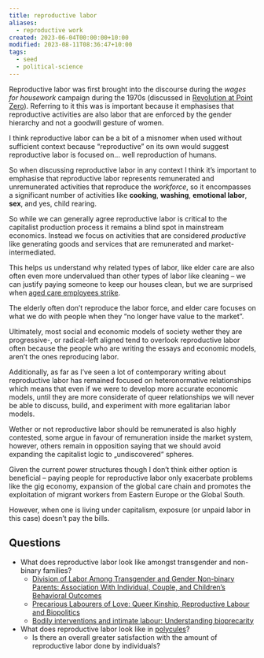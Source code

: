 ```yaml
---
title: reproductive labor
aliases:
  - reproductive work
created: 2023-06-04T00:00:00+10:00
modified: 2023-08-11T08:36:47+10:00
tags:
  - seed
  - political-science
---
```


Reproductive labor was first brought into the discourse during the *wages for housework* campaign during the 1970s (discussed in [Revolution at Point Zero](books/revolution-at-point-zero.md)). Referring to it this was is important because it emphasises that reproductive activities are also labor that are enforced by the gender hierarchy and not a goodwill gesture of women.

I think reproductive labor can be a bit of a misnomer when used without sufficient context because “reproductive” on its own would suggest reproductive labor is focused on… well reproduction of humans.

So when discussing reproductive labor in any context I think it’s important to emphasise that reproductive labor represents remunerated and unremunerated activities that reproduce the *workforce*, so it encompasses a significant number of activities like **cooking**, **washing**, **emotional labor**, **sex**, and yes, child rearing.

So while we can generally agree reproductive labor is critical to the capitalist production process it remains a blind spot in mainstream economics. Instead we focus on activities that are considered *productive* like generating goods and services that are remunerated and market-intermediated.

This helps us understand why related types of labor, like elder care are also often even more undervalued than other types of labor like cleaning – we can justify paying someone to keep our houses clean, but we are surprised when [aged care employees strike](https://www.sbs.com.au/news/article/interim-pay-rise-for-some-aged-care-workers-in-australia-welcomed-but-unions-urge-more-action/hhv5vmeva). 

The elderly often don’t reproduce the labor force, and elder care focuses on what we do with people when they “no longer have value to the market”.

Ultimately, most social and economic models of society wether they are progressive-, or radical-left aligned tend to overlook reproductive labor often because the people who are writing the essays and economic models, aren’t the ones reproducing labor.

Additionally, as far as I’ve seen a lot of contemporary writing about reproductive labor has remained focused on heteronormative relationships which means that even if we were to develop more accurate economic models, until they are more considerate of queer relationships we will never be able to discuss, build, and experiment with more egalitarian labor models.

Wether or not reproductive labor should be remunerated is also highly contested, some argue in favour of remuneration inside the market system, however, others remain in opposition saying that we should avoid expanding the capitalist logic to „undiscovered“ spheres.

Given the current power structures though I don’t think either option is beneficial – paying people for reproductive labor only exacerbate problems like the gig economy, expansion of the global care chain and promotes the exploitation of migrant workers from Eastern Europe or the Global South.

However, when one is living under capitalism, exposure (or unpaid labor in this case) doesn’t pay the bills.

## Questions

- What does reproductive labor look like amongst transgender and non-binary families?
	- [Division of Labor Among Transgender and Gender Non-binary Parents: Association With Individual, Couple, and Children’s Behavioral Outcomes](https://www.frontiersin.org/articles/10.3389/fpsyg.2020.00015/full)
	- [Precarious Labourers of Love: Queer Kinship, Reproductive Labour and Biopolitics](https://www.migration.org.za/precarious-labourers-of-love-queer-kinship-reproductive-labour-and-biopolitics/)
	- [Bodily interventions and intimate labour: Understanding bioprecarity](https://www.jstor.org/stable/j.ctvwh8fh8)
- What does reproductive labor look like in [polycules](https://www.dictionary.com/e/gender-sexuality/polycule/)?
	- Is there an overall greater satisfaction with the amount of reproductive labor done by individuals? 